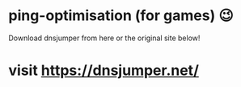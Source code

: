 # ping-optimisation (for games) 😉
Download dnsjumper  from here or the original site below!

# visit https://dnsjumper.net/
